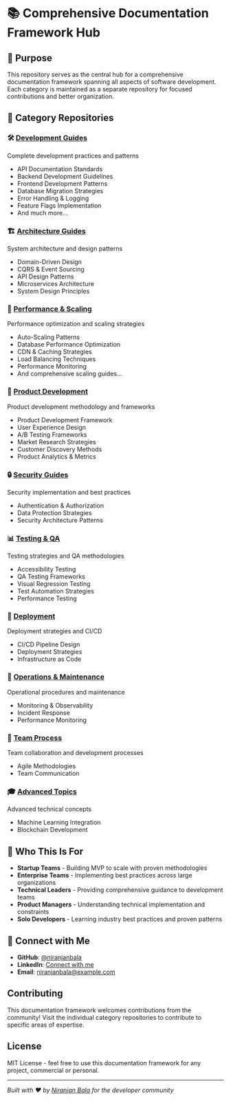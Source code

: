 # 📚 Comprehensive Documentation Framework Hub

## 🎯 Purpose
This repository serves as the central hub for a comprehensive documentation framework spanning all aspects of software development. Each category is maintained as a separate repository for focused contributions and better organization.

## 📂 Category Repositories

### 🛠️ **[Development Guides](https://github.com/niranjanbala/development-guides)**
Complete development practices and patterns
- API Documentation Standards
- Backend Development Guidelines
- Frontend Development Patterns
- Database Migration Strategies
- Error Handling & Logging
- Feature Flags Implementation
- And much more...

### 🏗️ **[Architecture Guides](https://github.com/niranjanbala/architecture-guides)**
System architecture and design patterns
- Domain-Driven Design
- CQRS & Event Sourcing
- API Design Patterns
- Microservices Architecture
- System Design Principles

### 🚀 **[Performance & Scaling](https://github.com/niranjanbala/performance-scaling)**
Performance optimization and scaling strategies
- Auto-Scaling Patterns
- Database Performance Optimization
- CDN & Caching Strategies
- Load Balancing Techniques
- Performance Monitoring
- And comprehensive scaling guides...

### 🎯 **[Product Development](https://github.com/niranjanbala/product-development)**
Product development methodology and frameworks
- Product Development Framework
- User Experience Design
- A/B Testing Frameworks
- Market Research Strategies
- Customer Discovery Methods
- Product Analytics & Metrics

### 🔒 **[Security Guides](https://github.com/niranjanbala/security-guides)**
Security implementation and best practices
- Authentication & Authorization
- Data Protection Strategies
- Security Architecture Patterns

### 📊 **[Testing & QA](https://github.com/niranjanbala/testing-qa)**
Testing strategies and QA methodologies
- Accessibility Testing
- QA Testing Frameworks
- Visual Regression Testing
- Test Automation Strategies
- Performance Testing

### 🚀 **[Deployment](https://github.com/niranjanbala/deployment)**
Deployment strategies and CI/CD
- CI/CD Pipeline Design
- Deployment Strategies
- Infrastructure as Code

### 🔧 **[Operations & Maintenance](https://github.com/niranjanbala/operations-maintenance)**
Operational procedures and maintenance
- Monitoring & Observability
- Incident Response
- Performance Monitoring

### 👥 **[Team Process](https://github.com/niranjanbala/team-process)**
Team collaboration and development processes
- Agile Methodologies
- Team Communication

### 🎓 **[Advanced Topics](https://github.com/niranjanbala/advanced-topics)**
Advanced technical concepts
- Machine Learning Integration
- Blockchain Development

## 🎯 Who This Is For

- **Startup Teams** - Building MVP to scale with proven methodologies
- **Enterprise Teams** - Implementing best practices across large organizations
- **Technical Leaders** - Providing comprehensive guidance to development teams
- **Product Managers** - Understanding technical implementation and constraints
- **Solo Developers** - Learning industry best practices and proven patterns

## 🤝 Connect with Me

- **GitHub**: [@niranjanbala](https://github.com/niranjanbala)
- **LinkedIn**: [Connect with me](https://linkedin.com/in/niranjanbala)
- **Email**: [niranjanbala@example.com](mailto:niranjanbala@example.com)

## Contributing

This documentation framework welcomes contributions from the community! Visit the individual category repositories to contribute to specific areas of expertise.

## License

MIT License - feel free to use this documentation framework for any project, commercial or personal.

---

*Built with ❤️ by [Niranjan Bala](https://github.com/niranjanbala) for the developer community*

